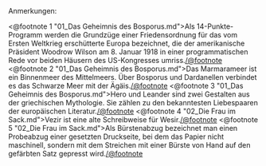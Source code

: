 <div class="anmerkungen">Anmerkungen:</div>

<@footnote 1 "01_Das Geheimnis des Bosporus.md">Als 14-Punkte-Programm werden die Grundzüge einer Friedensordnung für das vom Ersten Weltkrieg erschütterte Europa bezeichnet, die der amerikanische Präsident Woodrow Wilson am 8. Januar 1918 in einer programmatischen Rede vor beiden Häusern des US-Kongresses umriss.</@footnote>
<@footnote 2 "01_Das Geheimnis des Bosporus.md">Das Marmarameer ist ein Binnenmeer des Mittelmeers. Über Bosporus und Dardanellen verbindet es das Schwarze Meer mit der Ägäis.</@footnote>
<@footnote 3 "01_Das Geheimnis des Bosporus.md">Hero und Leander sind zwei Gestalten aus der griechischen Mythologie. Sie zählen zu den bekanntesten Liebespaaren der europäischen Literatur.</@footnote>
<@footnote 4 "02_Die Frau im Sack.md">Vezir ist eine alte Schreibweise für Wesir.</@footnote>
<@footnote 5 "02_Die Frau im Sack.md">Als Bürstenabzug bezeichnet man einen Probeabzug einer gesetzten Druckseite, bei dem das Papier nicht maschinell, sondern mit dem Streichen mit einer Bürste von Hand auf den gefärbten Satz gepresst wird.</@footnote>

